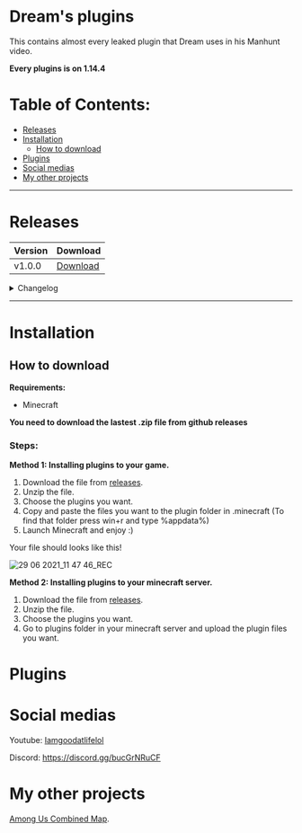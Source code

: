 # Dream's plugins

This contains almost every leaked plugin that Dream uses in his Manhunt video.

**Every plugins is on 1.14.4**

# Table of Contents:

- [Releases](#releases)  
- [Installation](#installation)  
  - [How to download](#how-to-download)
- [Plugins](#plugins)
- [Social medias](#social-medias)
- [My other projects](#my-other-projects)
***

# Releases
| Version | Download
| --- | --- |
v1.0.0 | [Download](https://github.com/IagallYT/Dream-plugins/releases/download/1.0.0/v1.0.0.zip)
<details>
  <summary> Changelog </summary>
 <details>
  <summary> v1.0.0 </summary>
  <ul> <li> Manhunt, Assassin, BlockShuffle, DeathSwap, and much more! </li> </ul>
 </details>
  </details>
  
-----------------------

# Installation 

## How to download

**Requirements:**
- Minecraft

**You need to download the lastest .zip file from github releases**

### Steps:

**Method 1: Installing plugins to your game.**
1. Download the file from [releases](https://github.com/IagallYT/).
2. Unzip the file.
3. Choose the plugins you want.
4. Copy and paste the files you want to the plugin folder in .minecraft
(To find that folder press win+r and type %appdata%)
5. Launch Minecraft and enjoy :)

Your file should looks like this!

![29 06 2021_11 47 46_REC](https://user-images.githubusercontent.com/84431885/123742727-6429e400-d8d6-11eb-8293-c52786d08e2f.png)

**Method 2: Installing plugins to your minecraft server.**
1. Download the file from [releases](https://github.com/IagallYT/).
2. Unzip the file.
3. Choose the plugins you want.
4. Go to plugins folder in your minecraft server and upload the plugin files you want.

# Plugins

# Social medias
Youtube: [Iamgoodatlifelol](https://m.youtube.com/channel/UCFZlRTzu_9BWQNw74NwZ6Lw)

Discord: https://discord.gg/bucGrNRuCF

# My other projects
[Among Us Combined Map](https://github.com/IagallYT/Among-Us-Combined-Map).
